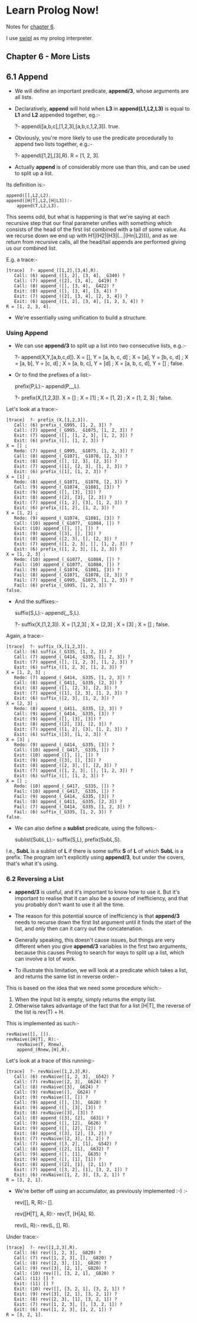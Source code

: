 <link href="http://kevinburke.bitbucket.org/markdowncss/markdown.css" rel="stylesheet"></link>

Learn Prolog Now!
=================

Notes for [chapter 6](http://www.learnprolognow.org/lpnpage.php?pagetype=html&pageid=lpn-htmlch6).

I use [swipl](http://www.swi-prolog.org/) as my prolog interpreter.

Chapter 6 - More Lists
----------------------

6.1 Append
----------

* We will define an important predicate, __append/3__, whose arguments are all lists.

* Declaratively, __append__ will hold when __L3__ in __append(L1,L2,L3)__ is equal to __L1__
  and __L2__ appended together, eg.:-

    ?- append([a,b,c],[1,2,3],[a,b,c,1,2,3]).
    true.

* Obviously, you're more likely to use the predicate procedurally to append two lists together,
  e.g.:-

    ?- append([1,2],[3],R).
    R = [1, 2, 3].

* Actually __append__ is of considerably more use than this, and can be used to split up a list. 

Its definition is:-

    append([],L2,L2).
    append([H|T],L2,[H|L3]):-
        append(T,L2,L3).

This seems odd, but what is happening is that we're saying at each recursive step that our
final parameter unifies with something which consists of the head of the first list combined
with a tail of some value. As we recurse down we end up with H1|(H2|(H3|(...|(Hn|L2)))), and as
we return from recursive calls, all the head/tail appends are performed giving us our combined
list.

E.g. a trace:-

    [trace]  ?- append_([1,2],[3,4],R).
       Call: (6) append_([1, 2], [3, 4], _G340) ? 
       Call: (7) append_([2], [3, 4], _G419) ? 
       Call: (8) append_([], [3, 4], _G422) ? 
       Exit: (8) append_([], [3, 4], [3, 4]) ? 
       Exit: (7) append_([2], [3, 4], [2, 3, 4]) ? 
       Exit: (6) append_([1, 2], [3, 4], [1, 2, 3, 4]) ? 
    R = [1, 2, 3, 4].

* We're essentially using unification to build a structure.

### Using Append ###

* We can use __append/3__ to split up a list into two consecutive lists, e.g.:-

    ?- append(X,Y,[a,b,c,d]).
    X = [],
    Y = [a, b, c, d] ;
    X = [a],
    Y = [b, c, d] ;
    X = [a, b],
    Y = [c, d] ;
    X = [a, b, c],
    Y = [d] ;
    X = [a, b, c, d],
    Y = [] ;
    false.

* Or to find the prefixes of a list:-

    prefix(P,L):- append(P,_,L).

    ?- prefix(X,[1,2,3]).
    X = [] ;
    X = [1] ;
    X = [1, 2] ;
    X = [1, 2, 3] ;
    false.

Let's look at a trace:-

    [trace]  ?- prefix_(X,[1,2,3]).
       Call: (6) prefix_(_G995, [1, 2, 3]) ? 
       Call: (7) append_(_G995, _G1075, [1, 2, 3]) ? 
       Exit: (7) append_([], [1, 2, 3], [1, 2, 3]) ? 
       Exit: (6) prefix_([], [1, 2, 3]) ? 
    X = [] ;
       Redo: (7) append_(_G995, _G1075, [1, 2, 3]) ? 
       Call: (8) append_(_G1071, _G1078, [2, 3]) ? 
       Exit: (8) append_([], [2, 3], [2, 3]) ? 
       Exit: (7) append_([1], [2, 3], [1, 2, 3]) ? 
       Exit: (6) prefix_([1], [1, 2, 3]) ? 
    X = [1] ;
       Redo: (8) append_(_G1071, _G1078, [2, 3]) ? 
       Call: (9) append_(_G1074, _G1081, [3]) ? 
       Exit: (9) append_([], [3], [3]) ? 
       Exit: (8) append_([2], [3], [2, 3]) ? 
       Exit: (7) append_([1, 2], [3], [1, 2, 3]) ? 
       Exit: (6) prefix_([1, 2], [1, 2, 3]) ? 
    X = [1, 2] ;
       Redo: (9) append_(_G1074, _G1081, [3]) ? 
       Call: (10) append_(_G1077, _G1084, []) ? 
       Exit: (10) append_([], [], []) ? 
       Exit: (9) append_([3], [], [3]) ? 
       Exit: (8) append_([2, 3], [], [2, 3]) ? 
       Exit: (7) append_([1, 2, 3], [], [1, 2, 3]) ? 
       Exit: (6) prefix_([1, 2, 3], [1, 2, 3]) ? 
    X = [1, 2, 3] ;
       Redo: (10) append_(_G1077, _G1084, []) ? 
       Fail: (10) append_(_G1077, _G1084, []) ? 
       Fail: (9) append_(_G1074, _G1081, [3]) ? 
       Fail: (8) append_(_G1071, _G1078, [2, 3]) ? 
       Fail: (7) append_(_G995, _G1075, [1, 2, 3]) ? 
       Fail: (6) prefix_(_G995, [1, 2, 3]) ? 
    false.

* And the suffixes:-

    suffix(S,L):- append(_,S,L).

    ?- suffix(X,[1,2,3]).
    X = [1,2,3] ;
    X = [2,3] ;
    X = [3] ;
    X = [] ;
    false.

Again, a trace:-

    [trace]  ?- suffix_(X,[1,2,3]).
       Call: (6) suffix_(_G335, [1, 2, 3]) ? 
       Call: (7) append_(_G414, _G335, [1, 2, 3]) ? 
       Exit: (7) append_([], [1, 2, 3], [1, 2, 3]) ? 
       Exit: (6) suffix_([1, 2, 3], [1, 2, 3]) ? 
    X = [1, 2, 3] ;
       Redo: (7) append_(_G414, _G335, [1, 2, 3]) ? 
       Call: (8) append_(_G411, _G335, [2, 3]) ? 
       Exit: (8) append_([], [2, 3], [2, 3]) ? 
       Exit: (7) append_([1], [2, 3], [1, 2, 3]) ? 
       Exit: (6) suffix_([2, 3], [1, 2, 3]) ? 
    X = [2, 3] ;
       Redo: (8) append_(_G411, _G335, [2, 3]) ? 
       Call: (9) append_(_G414, _G335, [3]) ? 
       Exit: (9) append_([], [3], [3]) ? 
       Exit: (8) append_([2], [3], [2, 3]) ? 
       Exit: (7) append_([1, 2], [3], [1, 2, 3]) ? 
       Exit: (6) suffix_([3], [1, 2, 3]) ? 
    X = [3] ;
       Redo: (9) append_(_G414, _G335, [3]) ? 
       Call: (10) append_(_G417, _G335, []) ? 
       Exit: (10) append_([], [], []) ? 
       Exit: (9) append_([3], [], [3]) ? 
       Exit: (8) append_([2, 3], [], [2, 3]) ? 
       Exit: (7) append_([1, 2, 3], [], [1, 2, 3]) ? 
       Exit: (6) suffix_([], [1, 2, 3]) ? 
    X = [] ;
       Redo: (10) append_(_G417, _G335, []) ? 
       Fail: (10) append_(_G417, _G335, []) ? 
       Fail: (9) append_(_G414, _G335, [3]) ? 
       Fail: (8) append_(_G411, _G335, [2, 3]) ? 
       Fail: (7) append_(_G414, _G335, [1, 2, 3]) ? 
       Fail: (6) suffix_(_G335, [1, 2, 3]) ? 
    false.

* We can also define a __sublist__ predicate, using the follows:-

    sublist(SubL,L):- suffix(S,L), prefix(SubL,S).

I.e., __SubL__ is a sublist of __L__ if there is some suffix __S__ of __L__ of which __SubL__
is a prefix. The program isn't explicitly using __append/3__, but under the covers, that's what
it's using.

### 6.2 Reversing a List ###

* __append/3__ is useful, and it's important to know how to use it. But it's important to
  realise that it can also be a source of inefficiency, and that you probably don't want to use
  it all the time.

* The reason for this potential source of inefficiency is that __append/3__ needs to recurse
  down the first list argument until it finds the start of the list, and only then can it carry
  out the concatenation.

* Generally speaking, this doesn't cause issues, but things are very different when you give
  __append/3__ variables in the first two arguments, because this causes Prolog to search for
  ways to split up a list, which can involve a lot of work.

* To illustrate this limitation, we will look at a predicate which takes a list, and returns
  the same list in reverse order:-

This is based on the idea that we need some procedure which:-

1. When the input list is empty, simply returns the empty list.
2. Otherwise takes advantage of the fact that for a list [H|T], the reverse of the list is
rev(T) + H.

This is implemented as such:-

    revNaive([], []).
    revNaive([H|T], R):-
        revNaive(T, Rnew),
        append_(Rnew,[H],R).

Let's look at a trace of this running:-

    [trace]  ?- revNaive([1,2,3],R).
       Call: (6) revNaive([1, 2, 3], _G542) ? 
       Call: (7) revNaive([2, 3], _G624) ? 
       Call: (8) revNaive([3], _G624) ? 
       Call: (9) revNaive([], _G624) ? 
       Exit: (9) revNaive([], []) ? 
       Call: (9) append_([], [3], _G628) ? 
       Exit: (9) append_([], [3], [3]) ? 
       Exit: (8) revNaive([3], [3]) ? 
       Call: (8) append_([3], [2], _G631) ? 
       Call: (9) append_([], [2], _G626) ? 
       Exit: (9) append_([], [2], [2]) ? 
       Exit: (8) append_([3], [2], [3, 2]) ? 
       Exit: (7) revNaive([2, 3], [3, 2]) ? 
       Call: (7) append_([3, 2], [1], _G542) ? 
       Call: (8) append_([2], [1], _G632) ? 
       Call: (9) append_([], [1], _G635) ? 
       Exit: (9) append_([], [1], [1]) ? 
       Exit: (8) append_([2], [1], [2, 1]) ? 
       Exit: (7) append_([3, 2], [1], [3, 2, 1]) ? 
       Exit: (6) revNaive([1, 2, 3], [3, 2, 1]) ? 
    R = [3, 2, 1].

* We're better off using an accumulator, as previously implemented :-) :-

    rev([], R, R):- [].

    rev([H|T], A, R):-
        rev(T, [H|A], R).

    rev(L, R):-
        rev(L, [], R).

Under trace:-

    [trace]  ?- rev([1,2,3],R).
       Call: (6) rev([1, 2, 3], _G820) ? 
       Call: (7) rev([1, 2, 3], [], _G820) ? 
       Call: (8) rev([2, 3], [1], _G820) ? 
       Call: (9) rev([3], [2, 1], _G820) ? 
       Call: (10) rev([], [3, 2, 1], _G820) ? 
       Call: (11) [] ? 
       Exit: (11) [] ? 
       Exit: (10) rev([], [3, 2, 1], [3, 2, 1]) ? 
       Exit: (9) rev([3], [2, 1], [3, 2, 1]) ? 
       Exit: (8) rev([2, 3], [1], [3, 2, 1]) ? 
       Exit: (7) rev([1, 2, 3], [], [3, 2, 1]) ? 
       Exit: (6) rev([1, 2, 3], [3, 2, 1]) ? 
    R = [3, 2, 1].

